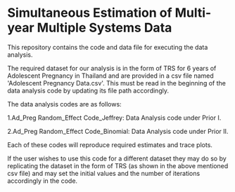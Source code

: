 # Simultaneous Estimation of Multi-year Multiple Systems Data

This repository contains the code and data file for executing the data analysis.

The required dataset for our analysis is in the form of TRS for 6 years of Adolescent Pregnancy in Thailand and are provided in a csv file named 'Adolescent Pregnancy Data.csv'. This must be read in the beginning of the data analysis code by updating its file path accordingly.

The data analysis codes are as follows:

1.Ad_Preg Random_Effect Code_Jeffrey: Data Analysis code under Prior I.

2.Ad_Preg Random_Effect Code_Binomial: Data Analysis code under Prior II.

Each of these codes will reproduce required estimates and trace plots.

If the user wishes to use this code for a different dataset they may do so by replicating the dataset in the form of TRS (as shown in the above mentioned csv file) and may set the initial values and the number of iterations accordingly in the code.
